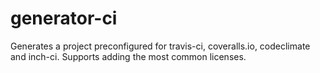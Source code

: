 # generator-ci

Generates a project preconfigured for travis-ci, coveralls.io, codeclimate and inch-ci. Supports adding the most common licenses.
